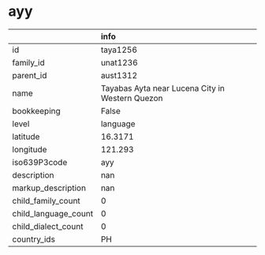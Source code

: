 # ayy
|                      | info                                            |
|:---------------------|:------------------------------------------------|
| id                   | taya1256                                        |
| family_id            | unat1236                                        |
| parent_id            | aust1312                                        |
| name                 | Tayabas Ayta near Lucena City in Western Quezon |
| bookkeeping          | False                                           |
| level                | language                                        |
| latitude             | 16.3171                                         |
| longitude            | 121.293                                         |
| iso639P3code         | ayy                                             |
| description          | nan                                             |
| markup_description   | nan                                             |
| child_family_count   | 0                                               |
| child_language_count | 0                                               |
| child_dialect_count  | 0                                               |
| country_ids          | PH                                              |